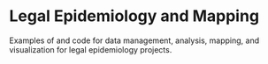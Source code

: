 # Legal Epidemiology and Mapping
Examples of and code for data management, analysis, mapping, and visualization for legal epidemiology projects.
